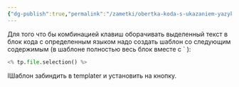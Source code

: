```yaml
---
{"dg-publish":true,"permalink":"/zametki/obertka-koda-s-ukazaniem-yazyka-cherez-shablon-obsidian/","updated":"2024-09-03T16:33:11+03:00"}
---
```


Для того что бы комбинацией клавиш оборачивать выделенный текст в блок кода с определенным языком надо создать шаблон со следующим содержимым (в шаблоне полностью весь блок вместе с \` ):

```python
<% tp.file.selection() %>
```

IШаблон забиндить в templater и установить на кнопку.
